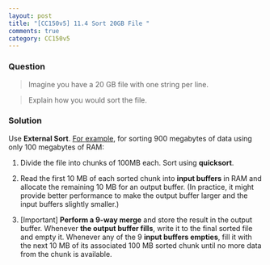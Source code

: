 ```yaml
---
layout: post
title: "[CC150v5] 11.4 Sort 20GB File "
comments: true
category: CC150v5
---
```


### Question

> Imagine you have a 20 GB file with one string per line.

> Explain how you would sort the file.

### Solution

Use **External Sort**. [For example](https://en.wikipedia.org/wiki/External_sorting#External_merge_sort), for sorting 900 megabytes of data using only 100 megabytes of RAM:

1. Divide the file into chunks of 100MB each. Sort using **quicksort**.

1. Read the first 10 MB of each sorted chunk into **input buffers** in RAM and allocate the remaining 10 MB for an output buffer. (In practice, it might provide better performance to make the output buffer larger and the input buffers slightly smaller.)

1. [Important] **Perform a 9-way merge** and store the result in the output buffer. Whenever **the output buffer fills**, write it to the final sorted file and empty it. Whenever any of the 9 **input buffers empties**, fill it with the next 10 MB of its associated 100 MB sorted chunk until no more data from the chunk is available.
